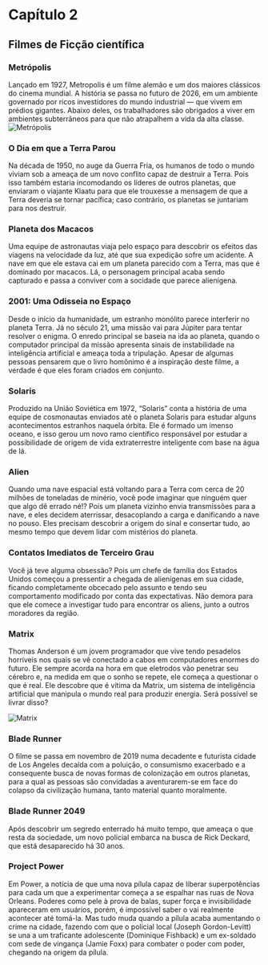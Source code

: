 # Capítulo 2

## Filmes de Ficção científica

### Metrópolis

Lançado em 1927, Metropolis é um filme alemão e um dos maiores clássicos do cinema mundial. A história se passa no futuro de 2026, em um ambiente governado por ricos investidores do mundo industrial — que vivem em prédios gigantes. Abaixo deles, os trabalhadores são obrigados a viver em ambientes subterrâneos para que não atrapalhem a vida da alta classe.
![Metrópolis](/img/metropolis.jpg)
### O Dia em que a Terra Parou

Na década de 1950, no auge da Guerra Fria, os humanos de todo o mundo viviam sob a ameaça de um novo conflito capaz de destruir a Terra. Pois isso também estaria incomodando os líderes de outros planetas, que enviaram o viajante Klaatu para que ele trouxesse a mensagem de que a Terra deveria se tornar pacífica; caso contrário, os planetas se juntariam para nos destruir.

### Planeta dos Macacos

Uma equipe de astronautas viaja pelo espaço para descobrir os efeitos das viagens na velocidade da luz, até que sua expedição sofre um acidente. A nave em que ele estava cai em um planeta parecido com a Terra, mas que é dominado por macacos. Lá, o personagem principal acaba sendo capturado e passa a conviver com a socidade que parece alienígena.

### 2001: Uma Odisseia no Espaço

Desde o início da humanidade, um estranho monólito parece interferir no planeta Terra. Já no século 21, uma missão vai para Júpiter para tentar resolver o enigma. O enredo principal se baseia na ida ao planeta, quando o computador principal da missão apresenta sinais de instabilidade na inteligência artificial e ameaça toda a tripulação. Apesar de algumas pessoas pensarem que o livro homônimo é a inspiração deste filme, a verdade é que eles foram criados em conjunto.

### Solaris
Produzido na União Soviética em 1972, “Solaris” conta a história de uma equipe de cosmonautas enviados até o planeta Solaris para estudar alguns acontecimentos estranhos naquela órbita. Ele é formado um imenso oceano, e isso gerou um novo ramo científico responsável por estudar a possibilidade de origem de vida extraterrestre inteligente com base na água de lá.

### Alien
Quando uma nave espacial está voltando para a Terra com cerca de 20 milhões de toneladas de minério, você pode imaginar que ninguém quer que algo dê errado né!? Pois um planeta vizinho envia transmissões para a nave, e eles decidem aterrissar, desacoplando a carga e danificando a nave no pouso. Eles precisam descobrir a origem do sinal e consertar tudo, ao mesmo tempo que devem lidar com mistérios do planeta.

### Contatos Imediatos de Terceiro Grau

Você já teve alguma obsessão? Pois um chefe de família dos Estados Unidos começou a pressentir a chegada de alienígenas em sua cidade, ficando completamente obcecado pelo assunto e tendo seu comportamento modificado por conta das expectativas. Não demora para que ele comece a investigar tudo para encontrar os aliens, junto a outros moradores da região.

### Matrix

Thomas Anderson é um jovem programador que vive tendo pesadelos horríveis nos quais se vê conectado a cabos em computadores enormes do futuro. Ele sempre acorda na hora em que eletrodos vão penetrar seu cérebro e, na medida em que o sonho se repete, ele começa a questionar o que é real. Ele descobre que é vítima da Matrix, um sistema de inteligência artificial que manipula o mundo real para produzir energia. Será possível se livrar disso?

![Matrix](/img/matrix.jpg)

### Blade Runner

O filme se passa em novembro de 2019 numa decadente e futurista cidade de Los Angeles decaída com a poluição, o consumismo exacerbado e a consequente busca de novas formas de colonização em outros planetas, para a qual as pessoas são convidadas a aventurarem-se em face do colapso da civilização humana, tanto material quanto moralmente.

### Blade Runner 2049

Após descobrir um segredo enterrado há muito tempo, que ameaça o que resta da sociedade, um novo policial embarca na busca de Rick Deckard, que está desaparecido há 30 anos.

### Project Power

Em Power, a notícia de que uma nova pílula capaz de liberar superpotências para cada um que a experimentar começa a se espalhar nas ruas de Nova Orleans. Poderes como pele à prova de balas, super força e invisibilidade apareceram em usuários, porém, é impossível saber o vai realmente acontecer até tomá-la. Mas tudo muda quando a pílula acaba aumentando o crime na cidade, fazendo com que o policial local (Joseph Gordon-Levitt) se una a um traficante adolescente (Dominique Fishback) e um ex-soldado com sede de vingança (Jamie Foxx) para combater o poder com poder, chegando na origem da pílula.